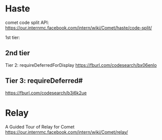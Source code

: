 # Haste
comet code split API:
https://our.internmc.facebook.com/intern/wiki/Comet/haste/code-split/

1st tier:
## 2nd tier
Tier 2: requireDeferredForDisplay
https://fburl.com/codesearch/bx06enlo
## Tier 3: requireDeferred#
https://fburl.com/codesearch/b3j6k2ue

# Relay
A Guided Tour of Relay for Comet
https://our.internmc.facebook.com/intern/wiki/Comet/relay/

